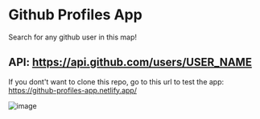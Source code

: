 ﻿# Github Profiles App

Search for any github user in this map!

## API: https://api.github.com/users/USER_NAME

If you dont't want to clone this repo, go to this url to test the app: https://github-profiles-app.netlify.app/

![image](https://user-images.githubusercontent.com/54935778/133991190-10e877cd-981f-4de8-b3c1-015367b3a51c.png)
